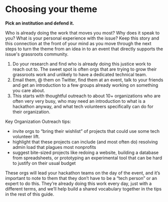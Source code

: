 # Choosing your theme

**Pick an institution and defend it.**

Who is already doing the work that moves you most? Why does it speak to you? What is your personal experience with the issue? Keep this story and this connection at the front of your mind as you move through the next steps to turn the theme from an idea in to an event that directly supports the issue's grassroots community.

1. Do your research and find who is already doing this justice work to reach out to. The sweet spot is often orgs that are trying to grow their grassroots work and unlikely to have a dedicated technical team.
2. Email them, @ them on Twitter, find them at an event, talk to your friends and get an introduction to a few groups already working on something you care about.
3. This starts with thoughtful outreach to about 10+ organizations who are often very very busy, who may need an introduction to what is a hackathon anyway, and what tech volunteers specifically can do for their organization.

Key Organization Outreach tips:

* invite orgs to “bring their wishlist” of projects that could use some tech volunteer lift.
* highlight that these projects can include \(and most often do\) resolving admin load that plagues most nonprofits
* suggest bite-sized projects like redoing a website, building a database from spreadsheets, or prototyping an experimental tool that can be hard to justify on their usual budget

These orgs will lead your hackathon teams on the day of the event, and it’s important to note to them that they don’t have to be a “tech person” or an expert to do this. They’re already doing this work every day, just with a different terms, and we’ll help build a shared vocabulary together in the tips in the rest of this guide.

